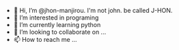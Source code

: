 - 👋 Hi, I’m @jhon-manjirou. I'm not john.  be called J-HON.
- 👀 I’m interested in programing
- 🌱 I’m currently learning python
- 💞️ I’m looking to collaborate on ...
- 📫 How to reach me ...

<!---
jhon-manjirou/jhon-manjirou is a ✨ special ✨ repository because its `README.md` (this file) appears on your GitHub profile.
You can click the Preview link to take a look at your changes.
--->
